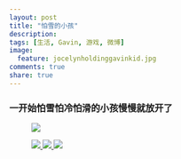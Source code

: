 ```yaml
---
layout: post
title: "怕雪的小孩"
description: 
tags: [生活, Gavin, 游戏, 微博]
image:
  feature: jocelynholdinggavinkid.jpg
comments: true
share: true
---
```


### 一开始怕雪怕冷怕滑的小孩慢慢就放开了 ###

<figure>
  <a  href="{{ site.url }}/images/2013-12-26a.jpg">
  <img src="{{ site.url }}/images/2013-12-26a.jpg">
  </a>
</figure>

<figure class="third">
  <a  href="{{ site.url }}/images/2013-12-26b.jpg">
  <img src="{{ site.url }}/images/2013-12-26b.jpg">
  </a>
  <a  href="{{ site.url }}/images/2013-12-26c.jpg">
  <img src="{{ site.url }}/images/2013-12-26c.jpg">
  </a>
  <a  href="{{ site.url }}/images/2013-12-26d.jpg">
  <img src="{{ site.url }}/images/2013-12-26d.jpg">
  </a>
</figure>

